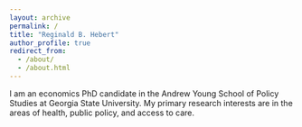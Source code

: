 ```yaml
---
layout: archive
permalink: /
title: "Reginald B. Hebert"
author_profile: true
redirect_from: 
  - /about/
  - /about.html
---
```


I am an economics PhD candidate in the Andrew Young School of Policy Studies at Georgia State University. My primary research interests are in the areas of health, public policy, and access to care. 
